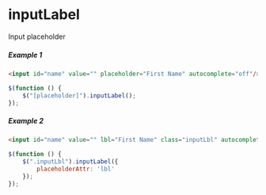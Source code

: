 inputLabel
==========

Input placeholder

##### Example 1
```html
<input id="name" value="" placeholder="First Name" autocomplete="off"/>
```
```javascript
$(function () {	
	$("[placeholder]").inputLabel();	
});
```
##### Example 2
```html
<input id="name" value="" lbl="First Name" class="inputLbl" autocomplete="off"/>
```
```javascript
$(function () {
	$(".inputLbl").inputLabel({
		placeholderAttr: 'lbl'
	});
});
```